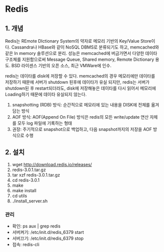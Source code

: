 # Redis
## 1. 개념
Redis는 REmote DIctionary System의 약자로 메모리 기반의 Key/Value Store이다.
Cassandra나 HBase와 같이 NoSQL DBMS로 분류되기도 하고, memcached와 같은 In memory 솔루션으로 분리.
성능은 memcached에 버금가면서 다양한 데이타 구조체를 지원함으로써 Message Queue, Shared memory, Remote Dictionary 용도.
BSD 라이센스 기반의 오픈 소스, 최근 VMWare에 인수.

redis는 데이타를 disk에 저장할 수 있다. memcached의 경우 메모리에만 데이타를 저장하기 때문에 서버가 shutdown 된후에 데이타가 유실 되지만, redis는 서버가 shutdown된 후 restart되더라도, disk에 저장해놓은 데이타를 다시 읽어서 메모리에 Loading하기 때문에 데이타 유실되지 않는다.

1. snapshotting (RDB) 방식: 순간적으로 메모리에 있는 내용을 DISK에 전체를 옮겨 담는 방식
2. AOF 방식: AOF(Append On File) 방식은 redis의 모든 write/update 연산 자체를 모두 log 파일에 기록하는 형태
3. 권장: 주기적으로 snapshot으로 백업하고, 다음 snapshot까지의 저장을 AOF 방식으로 수행

## 2. 설치
1. wget http://download.redis.io/releases/
2. redis-3.0.1.tar.gz
3. tar xzf redis-3.0.1.tar.gz
4. cd redis-3.0.1
5. make
6. make install
7. cd utils
8. ./install_server.sh

### 관리
* 확인: ps aux | grep redis
* 서버켜기: /etc/init.d/redis_6379 start
* 서버끄기: /etc/init.d/redis_6379 stop
* 접속: redis-cli